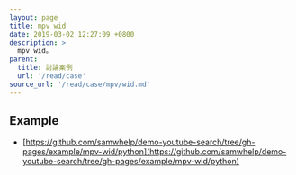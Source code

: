 ```yaml
---
layout: page
title: mpv wid
date: 2019-03-02 12:27:09 +0800
description: >
  mpv wid。
parent:
  title: 討論案例
  url: '/read/case'
source_url: '/read/case/mpv/wid.md'
---
```





## Example

* [https://github.com/samwhelp/demo-youtube-search/tree/gh-pages/example/mpv-wid/python](https://github.com/samwhelp/demo-youtube-search/tree/gh-pages/example/mpv-wid/python)
